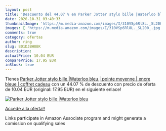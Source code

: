 ```yaml
---
layout: post
title: 'Descuento del 44.07 % en Parker Jotter stylo bille |Waterloo bleu'
date: 2020-10-31 03:40:33
thumbnailImage: 'https://m.media-amazon.com/images/I/310VSp6Rl8L._SL200_.jpg'
images: [ 'https://m.media-amazon.com/images/I/310VSp6Rl8L._SL200_.jpg' ]
comments: true
category: ofertas
author: ring
slug: B01DJBH8BK
description:
actualPrice: 10.04 EUR
comparePrice: 17.95 EUR
inStock: true
---
```


Tienes [Parker Jotter stylo bille |Waterloo bleu | pointe moyenne | encre bleue | coffret cadeau](https://www.amazon.fr/dp/B01DJBH8BK/?tag=tolees0d-21) con un 44.07 % de descuento con precio de oferta de 10.04 EUR (original: 17.95 EUR) en el siguiente enlace!

[![Parker Jotter stylo bille |Waterloo bleu](https://m.media-amazon.com/images/I/310VSp6Rl8L._SL200_.jpg)](https://www.amazon.fr/dp/B01DJBH8BK/?tag=tolees0d-21)

[Accede a la oferta!!](https://www.amazon.fr/dp/B01DJBH8BK/?tag=tolees0d-21)

Links participate in Amazon Associate program and might generate a comission on qualifying sales


